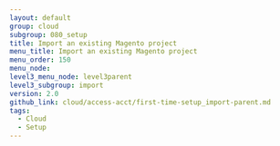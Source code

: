 ```yaml
---
layout: default
group: cloud
subgroup: 080_setup
title: Import an existing Magento project
menu_title: Import an existing Magento project
menu_order: 150
menu_node:
level3_menu_node: level3parent
level3_subgroup: import
version: 2.0
github_link: cloud/access-acct/first-time-setup_import-parent.md
tags:
  - Cloud
  - Setup
---
```

